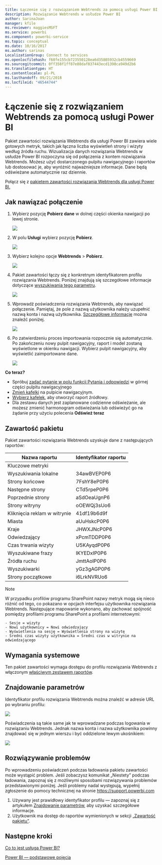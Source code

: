 ```yaml
---
title: Łączenie się z rozwiązaniem Webtrends za pomocą usługi Power BI
description: Rozwiązanie Webtrends w usłudze Power BI
author: SarinaJoan
manager: kfile
ms.reviewer: maggiesMSFT
ms.service: powerbi
ms.component: powerbi-service
ms.topic: conceptual
ms.date: 10/16/2017
ms.author: sarinas
LocalizationGroup: Connect to services
ms.openlocfilehash: f60fe155cb723550128ea6d35805932cb4559669
ms.sourcegitcommit: 0ff358f1ff87e88daf837443ecd1398ca949d2b6
ms.translationtype: HT
ms.contentlocale: pl-PL
ms.lasthandoff: 09/21/2018
ms.locfileid: "46544744"
---
```

# <a name="connect-to-webtrends-with-power-bi"></a>Łączenie się z rozwiązaniem Webtrends za pomocą usługi Power BI
Pakiet zawartości rozwiązania Webtrends dla usługi Power BI zawiera wiele gotowych metryk, takich jak łączna liczba wyświetleń strony i wizyty według źródła ruchu. Wizualizacja danych rozwiązania Webtrends w usłudze Power BI rozpoczyna się od połączenia z kontem rozwiązania Webtrends. Możesz użyć dostarczonego pulpitu nawigacyjnego i raportów lub dostosować je, aby wyróżnić najważniejsze informacje.  Dane będą odświeżane automatycznie raz dziennie.

Połącz się z [pakietem zawartości rozwiązania Webtrends dla usługi Power BI.](https://app.powerbi.com/getdata/services/webtrends)

## <a name="how-to-connect"></a>Jak nawiązać połączenie
1. Wybierz pozycję **Pobierz dane** w dolnej części okienka nawigacji po lewej stronie.
   
   ![](media/service-connect-to-webtrends/getdata3.png)
2. W polu **Usługi** wybierz pozycję **Pobierz**.
   
   ![](media/service-connect-to-webtrends/services.png)
3. Wybierz kolejno opcje **Webtrends** \> **Pobierz**.
   
   ![](media/service-connect-to-webtrends/webtrends.png)
4. Pakiet zawartości łączy się z konkretnym identyfikatorem profilu rozwiązania Webtrends. Poniżej znajdują się szczegółowe informacje dotyczące [wyszukiwania tego parametru](#FindingParams).
   
   ![](media/service-connect-to-webtrends/parameters.png)
5. Wprowadź poświadczenia rozwiązania Webtrends, aby nawiązać połączenie. Pamiętaj, że pole z nazwą użytkownika należy uzupełnić nazwą konta i nazwą użytkownika. [Szczegółowe informacje](#FindingParams) można znaleźć poniżej.
   
   ![](media/service-connect-to-webtrends/creds.png)
6. Po zatwierdzeniu proces importowania rozpocznie się automatycznie. Po zakończeniu nowy pulpit nawigacyjny, raport i model zostaną wyświetlone w okienku nawigacji. Wybierz pulpit nawigacyjny, aby wyświetlić zaimportowane dane.
   
   ![](media/service-connect-to-webtrends/dashboard.png)

**Co teraz?**

* Spróbuj [zadać pytanie w polu funkcji Pytania i odpowiedzi](consumer/end-user-q-and-a.md) w górnej części pulpitu nawigacyjnego
* [Zmień kafelki](service-dashboard-edit-tile.md) na pulpicie nawigacyjnym.
* [Wybierz kafelek](consumer/end-user-tiles.md), aby otworzyć raport źródłowy.
* Dla zestawu danych jest zaplanowane codzienne odświeżanie, ale możesz zmienić harmonogram odświeżania lub odświeżyć go na żądanie przy użyciu polecenia **Odśwież teraz**

## <a name="whats-included"></a>Zawartość pakietu
<a name="Included"></a>

Pakiet zawartości rozwiązania Webtrends uzyskuje dane z następujących raportów:  

| Nazwa raportu | Identyfikator raportu |
| --- | --- |
| Kluczowe metryki | |
| Wyszukiwania lokalne |34awBVEP0P6 |
| Strony końcowe |7FshY8eP0P6 |
| Następne strony |CTd5rpeP0P6 |
| Poprzednie strony |aSdOeaUgnP6 |
| Strony witryny |oOEWQj3sUo6 |
| Kliknięcia reklam w witrynie |41df19b6d9f |
| Miasta |aUuHskcP0P6 |
| Kraje |JHWXJNcP0P6 |
| Odwiedzający |xPcmTDDP0P6 |
| Czas trwania wizyty |U5KAyqdP0P6 |
| Wyszukiwane frazy |IKYEDxIP0P6 |
| Źródła ruchu |JmttAoIP0P6 |
| Wyszukiwarki |yGz3gAGP0P6 |
| Strony początkowe |i6LrkNVRUo6 |

>[!NOTE]
>W przypadku profilów programu SharePoint nazwy metryk mogą się nieco różnić od tego, co pokazano w opcjach interfejsu użytkownika rozwiązania Webtrends. Następujące mapowanie wykonano, aby zachować spójność pomiędzy profilami programu SharePoint a profilami internetowymi:   

    - Sesje = wizyty  
    - Nowi użytkownicy = Nowi odwiedzający  
    - Wyświetlenia na sesję = Wyświetlenia strony na wizytę  
    - Średni czas wizyty użytkownika = Średni czas w witrynie na odwiedzającego  

## <a name="system-requirements"></a>Wymagania systemowe
Ten pakiet zawartości wymaga dostępu do profilu rozwiązania Webtrends z włączonym [właściwym zestawem raportów](#Included).

<a name="FindingParams"></a>

## <a name="finding-parameters"></a>Znajdowanie parametrów
Identyfikator profilu rozwiązania Webtrends można znaleźć w adresie URL po wybraniu profilu:

![](media/service-connect-to-webtrends/webtrendsparameters.png)

Poświadczenia są takie same jak te wprowadzane podczas logowania w rozwiązaniu Webtrends. Jednak nazwa konta i nazwa użytkownika powinny znajdować się w jednym wierszu i być oddzielone lewym ukośnikiem:

![](media/service-connect-to-webtrends/webtrendscreds.png)

## <a name="troubleshooting"></a>Rozwiązywanie problemów
Po wprowadzeniu poświadczeń podczas ładowania pakietu zawartości może wystąpić problem. Jeśli zobaczysz komunikat „Niestety” podczas ładowania, zapoznaj się z możliwymi sposobami rozwiązywania problemów przedstawionymi poniżej. Jeśli problemy nadal występują, wypełnij zgłoszenie do pomocy technicznej na stronie https://support.powerbi.com

1. Używany jest prawidłowy identyfikator profilu — zapoznaj się z artykułem [Znajdowanie parametrów](#FindingParams), aby uzyskać szczegółowe informacje.
2. Użytkownik ma dostęp do raportów wymienionych w sekcji [„Zawartość pakietu”](#Included).

## <a name="next-steps"></a>Następne kroki
[Co to jest usługa Power BI?](power-bi-overview.md)

[Power BI — podstawowe pojęcia](consumer/end-user-basic-concepts.md)

